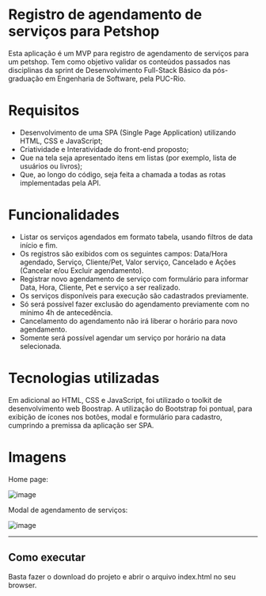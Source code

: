 # Registro de agendamento de serviços para Petshop

Esta aplicação é um MVP para registro de agendamento de serviços para um petshop.
Tem como objetivo validar os conteúdos passados nas disciplinas da sprint de Desenvolvimento Full-Stack Básico da pós-graduação em Engenharia de Software, pela PUC-Rio.

# Requisitos

- Desenvolvimento de uma SPA (Single Page Application) utilizando HTML, CSS e JavaScript;
- Criatividade e Interatividade do front-end proposto;
- Que na tela seja apresentado itens em listas (por exemplo, lista de usuários ou livros);
- Que, ao longo do código, seja feita a chamada a todas as rotas implementadas pela API.

# Funcionalidades

- Listar os serviços agendados em formato tabela, usando filtros de data início e fim.
- Os registros são exibidos com os seguintes campos: Data/Hora agendado, Serviço, Cliente/Pet, Valor serviço, Cancelado e Ações (Cancelar e/ou Excluir agendamento). 
- Registrar novo agendamento de serviço com formulário para informar Data, Hora, Cliente, Pet e serviço a ser realizado.
- Os serviços disponíveis para execução são cadastrados previamente.
- Só será possível fazer exclusão do agendamento previamente com no mínimo 4h de antecedência.
- Cancelamento do agendamento não irá liberar o horário para novo agendamento.
- Somente será possível agendar um serviço por horário na data selecionada.

# Tecnologias utilizadas

Em adicional ao HTML, CSS e JavaScript, foi utilizado o toolkit de desenvolvimento web Boostrap.
A utilização do Bootstrap foi pontual, para exibição de ícones nos botões, modal e formulário para cadastro, cumprindo a premissa da aplicação ser SPA.

# Imagens

Home page:

![image](https://github.com/jonathangsilveira/mvp-registro-petshop-frontend/assets/19233288/8796c12f-ee56-42f3-8763-69454e86c793)

Modal de agendamento de serviços:

![image](https://github.com/jonathangsilveira/mvp-registro-petshop-frontend/assets/19233288/9b42b626-b9ad-4d32-9f88-0fa5bd0e4f5a)

---
## Como executar

Basta fazer o download do projeto e abrir o arquivo index.html no seu browser.
